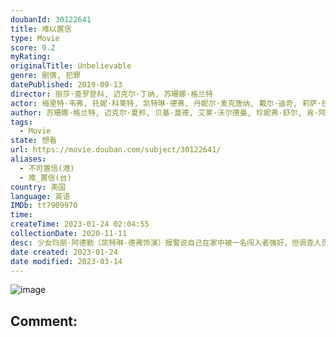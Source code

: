 ```yaml
---
doubanId: 30122641
title: 难以置信
type: Movie
score: 9.2
myRating: 
originalTitle: Unbelievable
genre: 剧情, 犯罪
datePublished: 2019-09-13
director: 丽莎·查罗登科, 迈克尔·丁纳, 苏珊娜·格兰特
actor: 梅里特·韦弗, 托妮·科莱特, 凯特琳·德弗, 丹妮尔·麦克唐纳, 戴尔·迪奇, 莉萨·拉皮拉, 卡伊·伦诺克斯, 布莱克·埃利斯, 奥马尔·马卡迪, 奥斯汀·赫伯特, 埃里克·兰格, 斯科特·劳伦斯, 伊丽莎白·玛维尔, 马克斯·阿西涅加, 安娜莱吉·阿什福特, 布里奇特·埃弗里特, 比尔·法格巴克, 查利·麦克德莫特, 布伦特·塞克斯顿, 沙恩·保罗·麦吉, 特雷莎·加里, 蒂姆·马丁·格里森, 迪乔·拉奎克, 亚伦·斯塔顿, 塔特·艾灵顿, 埃琳娜·坎贝尔, 汤姆·阿曼德茨, 瓦妮莎·贝尔·卡洛威, 约翰·比灵斯列, 乔恩·比弗斯, 布鲁克·史密斯, 艾莉森·瑞德, 梅丽莎·乔·拜莉, 斯科特·本德尔, 奥利维亚·韦尔奇, 亨德里克斯·扬西
author: 苏珊娜·格兰特, 迈克尔·夏邦, 贝基·莫德, 艾莱·沃尔德曼, 珍妮弗·舒尔, 肯·阿姆斯特朗, ·克里斯蒂安·米勒
tags:
  - Movie
state: 想看
url: https://movie.douban.com/subject/30122641/
aliases:
  - 不可置信(港)
  - 难_置信(台)
country: 美国
language: 英语
IMDb: tt7909970
time: 
createTime: 2023-01-24 02:04:55
collectionDate: 2020-11-11
desc: 少女玛丽·阿德勒（凯特琳·德弗饰演）报警说自己在家中被一名闯入者强奸，但调查人员以及她身边的人都怀疑这件事的真实性。与此同时，在数百里外，侦探格雷丝·拉斯马森和卡伦·杜瓦尔（分别由艾美奖获得者托妮...
date created: 2023-01-24
date modified: 2023-03-14
---
```


![image](p2562989034.jpg)

Comment:
---
